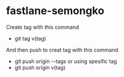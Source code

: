 # fastlane-semongko
Create tag with this command
- git tag v(tag)

And then push to creat tag with this command
- git push origin --tags
or using spesific tag
- git push origin v(tag)